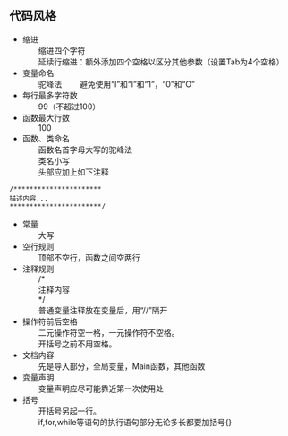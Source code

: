 ## 代码风格


- 缩进  
&emsp;&emsp;缩进四个字符  
&emsp;&emsp;延续行缩进：额外添加四个空格以区分其他参数（设置Tab为4个空格）
- 变量命名  
&emsp;&emsp;驼峰法
&emsp;&emsp;避免使用“I”和“l”和“1”，“0”和“O”
- 每行最多字符数  
&emsp;&emsp;99（不超过100）
- 函数最大行数  
&emsp;&emsp;100  
- 函数、类命名  
&emsp;&emsp;函数名首字母大写的驼峰法  
&emsp;&emsp;类名小写  
&emsp;&emsp;头部应加上如下注释
```
/**********************
描述内容...
***********************/
```
- 常量  
&emsp;&emsp;大写
- 空行规则  
&emsp;&emsp;顶部不空行，函数之间空两行
- 注释规则  
&emsp;&emsp;/*  
&emsp;&emsp;注释内容  
&emsp;&emsp;*/  
&emsp;&emsp;普通变量注释放在变量后，用“//”隔开
- 操作符前后空格  
&emsp;&emsp;二元操作符空一格，一元操作符不空格。  
&emsp;&emsp;开括号之前不用空格。
- 文档内容  
&emsp;&emsp;先是导入部分，全局变量，Main函数，其他函数
- 变量声明  
&emsp;&emsp;变量声明应尽可能靠近第一次使用处
- 括号  
&emsp;&emsp;开括号另起一行。  
&emsp;&emsp;if,for,while等语句的执行语句部分无论多长都要加括号{}
&emsp;&emsp;